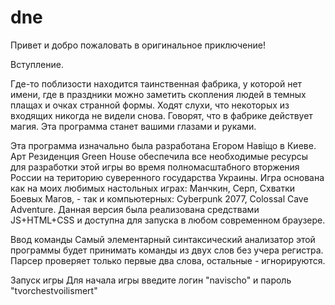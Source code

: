 # dne

Привет и добро пожаловать в оригинальное приключение!

Вступление.

Где-то поблизости находится таинственная фабрика, у которой нет имени, где в праздники можно заметить скопления людей в темных плащах и очках странной формы. Ходят слухи, что некоторых из входящих никогда не видели снова. Говорят, что в фабрике действует магия. Эта программа станет вашими глазами и руками.

Эта программа изначально была разработана Егором Навіщо в Киеве. Арт Резиденция Green House обеспечила все необходимые ресурсы для разработки этой игры во время полномасштабного вторжения России на територию суверенного государства Украины. Игра основана как на моих любимых настольных играх: Манчкин, Серп, Схватки Боевых Магов, - так и компьютерных: Cyberpunk 2077, Colossal Cave Adventure.
Данная версия была реализована средствами JS+HTML+CSS и доступна для запуска в любом современном браузере.

Ввод команды
Самый элементарный синтаксический анализатор этой программы будет принимать команды из двух слов без учера регистра. 
Парсер проверяет только первые два слова, остальные - игнорируются. 

Запуск игры
Для начала игры введите логин "navischo" и пароль "tvorchestvoilismert"